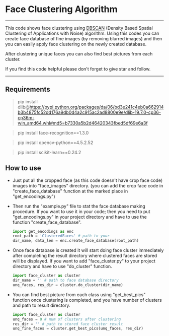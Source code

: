 # Face Clustering Algorithm

---

This code shows face clustering using [DBSCAN](
https://scikit-learn.org/stable/modules/generated/sklearn.cluster.DBSCAN.html) (Density Based Spatial Clustering of
Applications with Noise) algorithm. Using this codes you can create face database of fine images (by removing blurred
images) and then you can easily apply face clustering on the newly created database.

After clustering unique faces you can also find best pictures from each cluster.

If you find this code helpful please don't forget to give star and follow.

---

## Requirements

> pip install dlib@https://pypi.python.org/packages/da/06/bd3e241c4eb0a662914b3b4875fc52dd176a9db0d4a2c915ac2ad8800e9e/dlib-19.7.0-cp36-cp36m-win_amd64.whl#md5=b7330a5b2d46420343fbed5df69e6a3f

> pip install face-recognition==1.3.0

> pip install opencv-python==4.5.2.52

> pip install scikit-learn==0.24.2

## How to use

* Just put all the cropped face (as this code doesn't have crop face code) images into "face_images" directory.
  (you can add the crop face code in "create_face_database" function at the marked place in "get_encodings.py")
  
* Then run the "example.py" file to stat the face database making procedure. If you want to use it in your code; then
  you need to put "get_encodings.py" in your project directory and have to use the function "create_face_database".
  ```python
  import get_encodings as enc
  root_path = 'ClusteredFaces' # path to your
  dir_name, data_len = enc.create_face_database(root_path)
  ```

* Once face database is created it will start doing face cluster immediately after completing the result directory where 
  clustered faces are stored will be displayed. If you want to add "face_cluster.py" to your project directory and have 
  to use "do_cluster" function.
  ```python
  import face_cluster as cluster
  dir_name = '' # path to face database directory
  unq_faces, res_dir = cluster.do_cluster(dir_name)
  ```

* You can find best picture from each class using "get_best_pics" function once clustering is completed, and you have 
  number of clusters and path to result directory.
  ```python
  import face_cluster as cluster
  unq_faces = 0 # num of clusters after clustering
  res_dir = '' # path to stored face cluster result
  unq_fine_faces = cluster.get_best_pics(unq_faces, res_dir)
  ```
